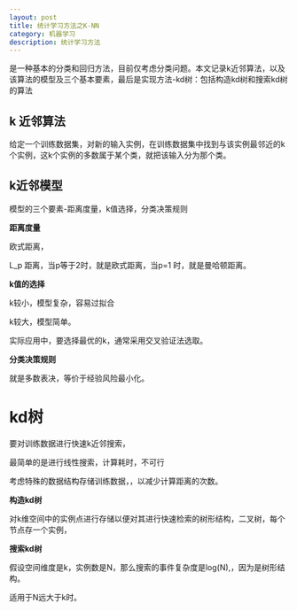 ```yaml
---
layout: post
title: 统计学习方法之K-NN
category: 机器学习
description: 统计学习方法
---
```

是一种基本的分类和回归方法，目前仅考虑分类问题。本文记录k近邻算法，以及该算法的模型及三个基本要素，最后是实现方法-kd树：包括构造kd树和搜索kd树的算法

## k 近邻算法

给定一个训练数据集，对新的输入实例，在训练数据集中找到与该实例最邻近的k个实例，这k个实例的多数属于某个类，就把该输入分为那个类。

## k近邻模型

模型的三个要素-距离度量，k值选择，分类决策规则

**距离度量**

欧式距离，

L_p 距离，当p等于2时，就是欧式距离，当p=1 时，就是曼哈顿距离。

**k值的选择**

k较小，模型复杂，容易过拟合

k较大，模型简单。

实际应用中，要选择最优的k，通常采用交叉验证法选取。

**分类决策规则**

就是多数表决，等价于经验风险最小化。

# kd树

要对训练数据进行快速k近邻搜索，

最简单的是进行线性搜索，计算耗时，不可行

考虑特殊的数据结构存储训练数据，，以减少计算距离的次数。

**构造kd树**

对k维空间中的实例点进行存储以便对其进行快速检索的树形结构，二叉树，每个节点存一个实例，

**搜索kd树**

假设空间维度是k，实例数是N，那么搜索的事件复杂度是log(N),，因为是树形结构。

适用于N远大于k时。


